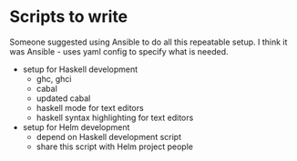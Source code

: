 # Scripts to write

Someone suggested using Ansible to do all this repeatable setup. I think it was
Ansible - uses yaml config to specify what is needed.

 - setup for Haskell development
   - ghc, ghci
   - cabal
   - updated cabal
   - haskell mode for text editors
   - haskell syntax highlighting for text editors
 - setup for Helm development
   - depend on Haskell development script
   - share this script with Helm project people

